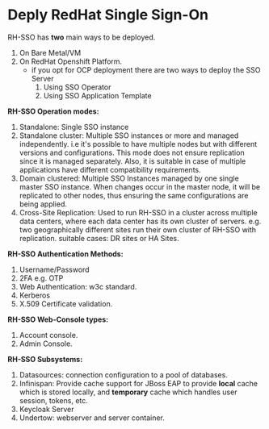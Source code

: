 # Deply RedHat Single Sign-On 

RH-SSO has **two** main ways to be deployed.
1. On Bare Metal/VM 
2. On RedHat Openshift Platform. 
	- if you opt for OCP deployment there are two ways to deploy the SSO Server
		1. Using SSO Operator 
		2. Using SSO Application Template 

**RH-SSO Operation modes:** 
1. Standalone: Single SSO instance 
2. Standalone cluster: Multiple SSO instances or more and managed independently. i.e it's possible to have multiple nodes but with different versions and configurations. This mode does not ensure replication since it is managed separately. Also, it is suitable in case of multiple applications have different compatibility requirements.
3. Domain clustered: Multiple SSO Instances managed by one single master SSO instance. When changes occur in the master node, it will be replicated to other nodes, thus ensuring the same configurations are being applied. 
4. Cross-Site Replication: Used to run RH-SSO in a cluster across multiple data centers, where each data center has its own cluster of servers. e.g. two geographically different sites run their own cluster of RH-SSO with replication. suitable cases: DR sites or HA Sites. 

**RH-SSO Authentication Methods:** 
1. Username/Password
2. 2FA e.g. OTP
3. Web Authentication: w3c standard.
4. Kerberos 
5. X.509 Certificate validation. 

**RH-SSO Web-Console types:**
1. Account console.
2. Admin Console.  

**RH-SSO Subsystems:**
1. Datasources: connection configuration to a pool of databases. 
2. Infinispan: Provide cache support for JBoss EAP to provide **local** cache which is stored locally, and **temporary** cache which handles user session, tokens, etc. 
3. Keycloak Server
4. Undertow: webserver and server container. 
